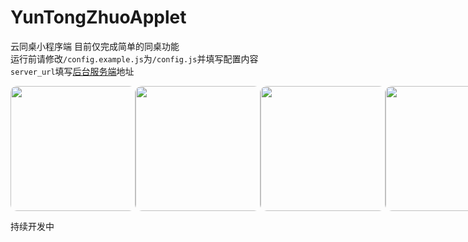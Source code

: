 # YunTongZhuoApplet
云同桌小程序端
目前仅完成简单的同桌功能  
运行前请修改```/config.example.js```为```/config.js```并填写配置内容  
```server_url```填写[后台服务端](https://github.com/songyibao/YunTongZhuo)地址

<div style="display: flex;justify-content: space-around;align-items: center;width: 100%">
    <image  style="width: 200px;border-radius: 10px" src="https://wechatapp-1304998734.cos.ap-shanghai.myqcloud.com/md/IMG_0503.PNG"></image>
    <image style="width: 200px;border-radius: 10px" src="https://wechatapp-1304998734.cos.ap-shanghai.myqcloud.com/md/F75BA834-70ED-40F1-B987-4E05F95033EE.png"></image>
    <image  style="width: 200px;border-radius: 10px" src="https://wechatapp-1304998734.cos.ap-shanghai.myqcloud.com/md/EA23F923-1576-45E0-BA00-0A25FE048C76_1_102_o.jpeg"></image>
    <image style="width: 200px;border-radius: 10px" src="https://wechatapp-1304998734.cos.ap-shanghai.myqcloud.com/md/E37BADE0-FC3C-4B67-8B0F-1235A48FF23B_1_102_o.jpeg"></image>
</div>

持续开发中
